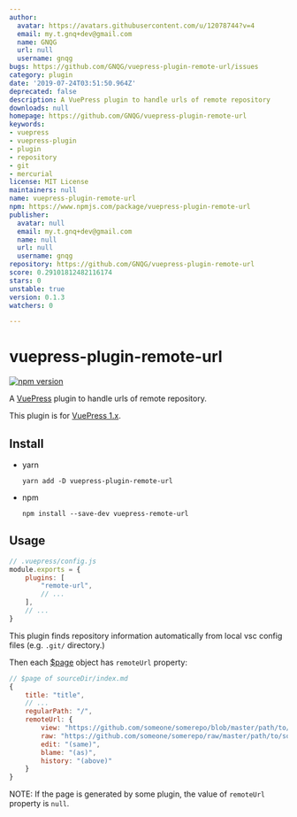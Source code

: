 ```yaml
---
author:
  avatar: https://avatars.githubusercontent.com/u/12078744?v=4
  email: my.t.gnq+dev@gmail.com
  name: GNQG
  url: null
  username: gnqg
bugs: https://github.com/GNQG/vuepress-plugin-remote-url/issues
category: plugin
date: '2019-07-24T03:51:50.964Z'
deprecated: false
description: A VuePress plugin to handle urls of remote repository
downloads: null
homepage: https://github.com/GNQG/vuepress-plugin-remote-url
keywords:
- vuepress
- vuepress-plugin
- plugin
- repository
- git
- mercurial
license: MIT License
maintainers: null
name: vuepress-plugin-remote-url
npm: https://www.npmjs.com/package/vuepress-plugin-remote-url
publisher:
  avatar: null
  email: my.t.gnq+dev@gmail.com
  name: null
  url: null
  username: gnqg
repository: https://github.com/GNQG/vuepress-plugin-remote-url
score: 0.29101812482116174
stars: 0
unstable: true
version: 0.1.3
watchers: 0

---
```


# vuepress-plugin-remote-url

[![npm version](https://badge.fury.io/js/vuepress-plugin-remote-url.svg)](https://badge.fury.io/js/vuepress-plugin-remote-url)

A [VuePress](https://github.com/vuejs/vuepress) plugin to handle urls of remote repository.

This plugin is for [VuePress 1.x](https://v1.vuepress.vuejs.org/).

## Install

* yarn

    `yarn add -D vuepress-plugin-remote-url`

* npm

    `npm install --save-dev vuepress-remote-url`

## Usage

```javascript
// .vuepress/config.js
module.exports = {
    plugins: [
        "remote-url",
        // ...
    ],
    // ...
}
```

This plugin finds repository information automatically from local vsc config files (e.g. `.git/` directory.)

Then each [$page](https://v1.vuepress.vuejs.org/guide/global-computed.html#page) object has `remoteUrl` property:

```javascript
// $page of sourceDir/index.md
{
    title: "title",
    // ...
    regularPath: "/",
    remoteUrl: {
        view: "https://github.com/someone/somerepo/blob/master/path/to/sourceDir/index.md",
        raw: "https://github.com/someone/somerepo/raw/master/path/to/sourceDir/index.md",
        edit: "(same)",
        blame: "(as)",
        history: "(above)"
    }
}
```

NOTE: If the page is generated by some plugin, the value of `remoteUrl` property is `null`.
